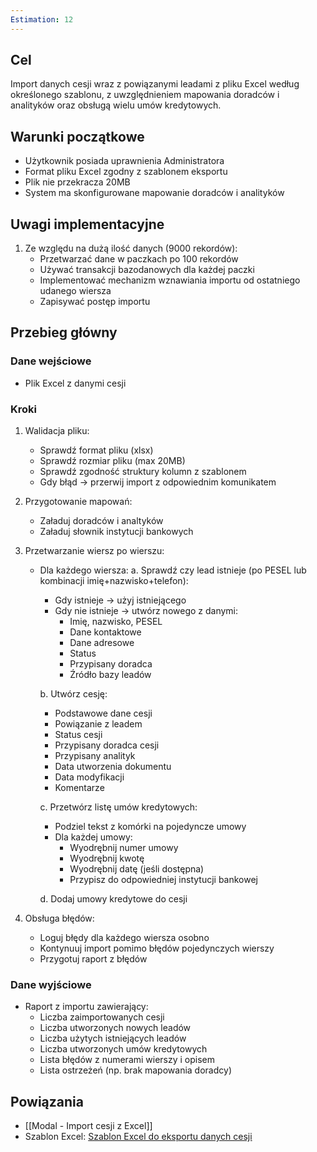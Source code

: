```yaml
---
Estimation: 12
---
```


## Cel

Import danych cesji wraz z powiązanymi leadami z pliku Excel według określonego szablonu, z uwzględnieniem mapowania doradców i analityków oraz obsługą wielu umów kredytowych.

## Warunki początkowe

- Użytkownik posiada uprawnienia Administratora
- Format pliku Excel zgodny z szablonem eksportu
- Plik nie przekracza 20MB
- System ma skonfigurowane mapowanie doradców i analityków

## Uwagi implementacyjne

1. Ze względu na dużą ilość danych (9000 rekordów):
   - Przetwarzać dane w paczkach po 100 rekordów
   - Używać transakcji bazodanowych dla każdej paczki
   - Implementować mechanizm wznawiania importu od ostatniego udanego wiersza
   - Zapisywać postęp importu

## Przebieg główny

### Dane wejściowe

- Plik Excel z danymi cesji

### Kroki

1. Walidacja pliku:
   - Sprawdź format pliku (xlsx)
   - Sprawdź rozmiar pliku (max 20MB)
   - Sprawdź zgodność struktury kolumn z szablonem
   - Gdy błąd → przerwij import z odpowiednim komunikatem

2. Przygotowanie mapowań:
   - Załaduj doradców i analtyków
   - Załaduj słownik instytucji bankowych

3. Przetwarzanie wiersz po wierszu:
   - Dla każdego wiersza:
     a. Sprawdź czy lead istnieje (po PESEL lub kombinacji imię+nazwisko+telefon):
        - Gdy istnieje → użyj istniejącego
        - Gdy nie istnieje → utwórz nowego z danymi:
          - Imię, nazwisko, PESEL
          - Dane kontaktowe
          - Dane adresowe
          - Status
          - Przypisany doradca
          - Źródło bazy leadów

     b. Utwórz cesję:
        - Podstawowe dane cesji
        - Powiązanie z leadem
        - Status cesji
        - Przypisany doradca cesji
        - Przypisany analityk
        - Data utworzenia dokumentu
        - Data modyfikacji
        - Komentarze

     c. Przetwórz listę umów kredytowych:
        - Podziel tekst z komórki na pojedyncze umowy
        - Dla każdej umowy:
          - Wyodrębnij numer umowy
          - Wyodrębnij kwotę
          - Wyodrębnij datę (jeśli dostępna)
          - Przypisz do odpowiedniej instytucji bankowej

     d. Dodaj umowy kredytowe do cesji

4. Obsługa błędów:
   - Loguj błędy dla każdego wiersza osobno
   - Kontynuuj import pomimo błędów pojedynczych wierszy
   - Przygotuj raport z błędów

### Dane wyjściowe

- Raport z importu zawierający:
  - Liczba zaimportowanych cesji
  - Liczba utworzonych nowych leadów
  - Liczba użytych istniejących leadów
  - Liczba utworzonych umów kredytowych
  - Lista błędów z numerami wierszy i opisem
  - Lista ostrzeżeń (np. brak mapowania doradcy)

## Powiązania

- [[Modal - Import cesji z Excel]]
- Szablon Excel: [Szablon Excel do eksportu danych cesji](https://docs.google.com/spreadsheets/d/1BJwEwv-tcCWIIVP3iKRJCjCUFhtMzRkj/edit?usp=drive_link&ouid=112953634265814180095&rtpof=true&sd=true)
